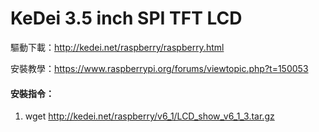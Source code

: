 # KeDei 3.5 inch SPI TFT LCD

驅動下載：http://kedei.net/raspberry/raspberry.html

安裝教學：https://www.raspberrypi.org/forums/viewtopic.php?t=150053

#### 安裝指令：

1. wget http://kedei.net/raspberry/v6_1/LCD_show_v6_1_3.tar.gz